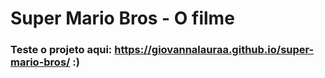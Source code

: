 # Super Mario Bros - O filme 
### Teste o projeto aqui: https://giovannalauraa.github.io/super-mario-bros/  :)
